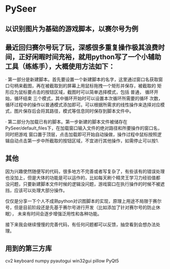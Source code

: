# PySeer
## 以识别图片为基础的游戏脚本，以赛尔号为例

## 最近回归赛尔号玩了玩，深感很多重复操作极其浪费时间，正好闲暇时间充裕，就用**python**写了一个小辅助工具（练练手），大概使用方法如下：

· 第一部分是新建脚本。首先要设置一个新建脚本的名字，这里通过窗口名获取窗口句柄来截图，再在被截取到的屏幕上用鼠标拖拽一个矩形并保存，被截取的
  矩形应为鼠标要点击的按钮区域，截图时可以简单选择模式，包括 普通， 循环开始，循环结束 三个模式，其中循环开始时可以设置本次循环所需要的循环
  次数，循环过程中的操作以普通模式添加即可。可以根据所需求的线性操作来选择对应模式，图片保存后会将其路径，模式等信息同时保存到脚本文件中。
  
· 第二部分为加载已有的脚本。第一步新建的脚本文件被储存在PySeer/default_files下，在加载窗口输入文件的绝对路径和所要操作的窗口名，同时把游戏
  窗口置于顶层，点击加载即可开始自动操做，操作过程中鼠标按照逻辑自动点击第一步中所截取的按钮区域，不宜进行其他操作，如需停止可以按1.
 
 ## 其他
 因为兴趣使然随便写的代码，很多地方不完善或者写复杂了，有些该有的错误处理也没加上，但是大体的功能是可以运作的，比如每天刷个精灵王学习力经验值都
 没问题，只要新建脚本文件时候的逻辑没问题，游戏窗口在执行操作的时候不被遮挡，应该可以处理大部分操作。
 
 仅仅是分享一下个人不成熟python对识图脚本的实现，原理上用途不局限于赛尔号，但是目前阶段还是先基于赛尔号进行开发（比如添加了针对赛尔号的防止休眠），
 未来有时间会逐步增强泛用性和各种功能。
 
 接下来我会继续慢慢的完善代码，有任何问题都可以反馈，抽空看到会想办法处理。
 
 ## 用到的第三方库
   cv2
   keyboard
   numpy
   pyautogui
   win32gui
   pillow
   PyQt5
